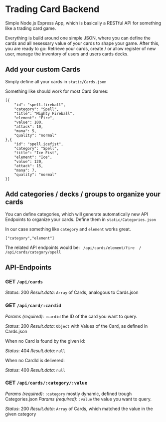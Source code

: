 # Trading Card Backend

Simple Node.js Express App, which is basically a RESTful API for something like a trading card game.

Everything is build around one simple JSON, where you can define the cards and all nesessary value of your cards to shape your game.
After this, you are ready to go: Retrieve your cards, create / or allow register of new user, manage the inventory of users and users cards decks.

## Add your custom Cards

Simply define all your cards in ```static/Cards.json```

Something like should work for most Card Games:

```
[{
	"id": "spell.fireball",
	"category": "Spell",
	"title": "Mighty Fireball",
	"element": "Fire",
	"value": 100,
	"attack": 10,
	"mana": 5,
	"quality": "normal"
},{
	"id": "spell.icefist",
	"category": "Spell",
	"title": "Ice Fist",
	"element": "Ice",
	"value": 120,
	"attack": 15,
	"mana": 7,
	"quality": "normal"
}]
```

## Add categories / decks / groups to organize your cards

You can define categories, which will generate automatically new API Endpoints to organize your cards.
Define them in ```static/Categories.json```

In our case something like ```category``` and ```element``` works great.

```
["category","element"]
```

The related API endpoints would be: ``` /api/cards/element/fire  / /api/cards/category/spell```

## API-Endpoints

### GET ```/api/cards```

*Status*: 200
*Result.data*: `Array` of Cards, analogous to Cards.json

### GET ```/api/card/:cardid```

*Params (required)*: `:cardid` the ID of the card you want to query.

*Status*: 200
*Result.data*: `Object` with Values of the Card, as defined in Cards.json

When no Card is found by the given id:

*Status*: 404
*Result.data*: `null`  

When no CardId is delivered:

*Status*: 400
*Result.data*: `null`  

### GET ```/api/cards/:category/:value```

*Params (required)*: `:category` mostly dynamic, defined trough Categories.json
*Params (required)*: `:value` the value you want to query. 

*Status*: 200
*Result.data*: `Array` of Cards, which matched the value in the given category
